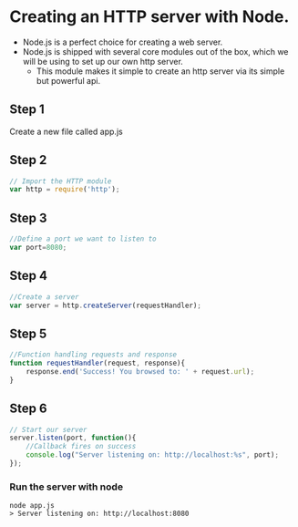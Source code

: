 # Creating an HTTP server with Node.

- Node.js is a perfect choice for creating a web server.
- Node.js is shipped with several core modules out of the box, which we       will be using to set up our own http server.
  - This module makes it simple to create an http server via its simple but powerful api.

## Step 1

Create a new file called app.js

## Step 2

```js
// Import the HTTP module
var http = require('http');
```

## Step 3
```js
//Define a port we want to listen to
var port=8080;
```

## Step 4

```js
//Create a server
var server = http.createServer(requestHandler);
```

## Step 5

```js
//Function handling requests and response
function requestHandler(request, response){
    response.end('Success! You browsed to: ' + request.url);
}
```

## Step 6

```js
// Start our server
server.listen(port, function(){
    //Callback fires on success
    console.log("Server listening on: http://localhost:%s", port);
});
```

### Run the server with node
```
node app.js
> Server listening on: http://localhost:8080
```
